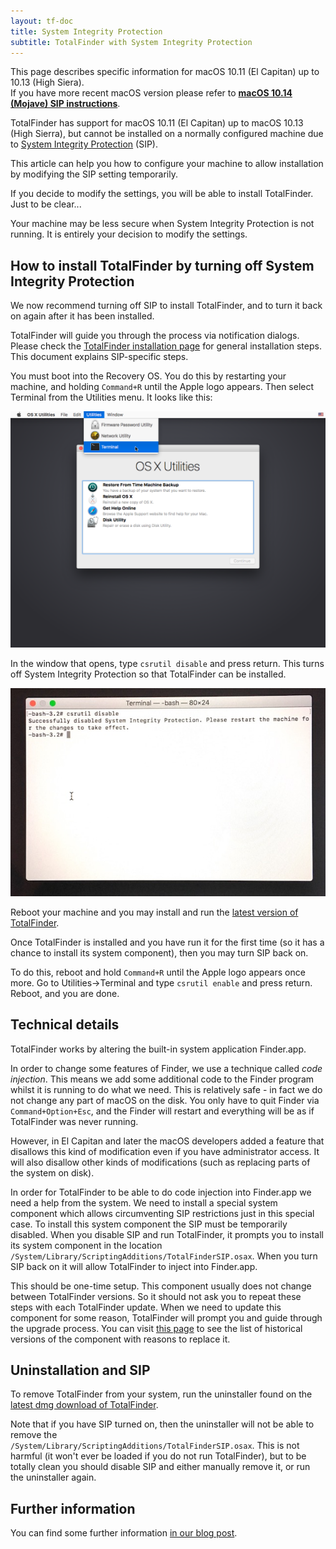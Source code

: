 ```yaml
---
layout: tf-doc
title: System Integrity Protection
subtitle: TotalFinder with System Integrity Protection
---
```


<p class="info-box compatibility">
This page describes specific information for macOS 10.11 (El Capitan) up to 10.13 (High Siera).<br>
If you have more recent macOS version please refer to <b><a href="/sip">macOS 10.14 (Mojave) SIP instructions</a></b>.
</p>

TotalFinder has support for macOS 10.11 (El Capitan) up to macOS 10.13 (High Sierra), but cannot be installed on a normally 
configured machine due to [System Integrity Protection](https://en.wikipedia.org/wiki/System_Integrity_Protection) (SIP).

This article can help you how to configure your machine to allow installation by modifying the SIP setting temporarily.

If you decide to modify the settings, you will be able to install TotalFinder. Just to be clear...

<p class="info-box exclamation">
Your machine may be less secure when System Integrity Protection is not running. It is entirely your decision to modify the 
settings.
</p>

## How to install TotalFinder by turning off System Integrity Protection

We now recommend turning off SIP to install TotalFinder, and to turn it back on again after it has been installed.

TotalFinder will guide you through the process via notification dialogs. 
Please check the [TotalFinder installation page](/installation) for general installation steps. 
This document explains SIP-specific steps.

You must boot into the Recovery OS. You do this by restarting your machine, and holding `Command+R` until the Apple logo 
appears. Then select Terminal from the Utilities menu. It looks like this:

<img src="/shared/img/recovery-utilities-terminal.png" class="doc-image">

In the window that opens, type <code>csrutil disable</code> and press return. This turns off System Integrity Protection so 
that TotalFinder can be installed.

<img src="/images/csrutil-disable.jpg" class="doc-image">

Reboot your machine and you may install and run the [latest version of TotalFinder](/changes-beta).

Once TotalFinder is installed and you have run it for the first time (so it has a chance to install its system component), 
then you may turn SIP back on.

To do this, reboot and hold `Command+R` until the Apple logo appears once more. Go to Utilities-&gt;Terminal and type 
`csrutil enable` and press return. Reboot, and you are done.

## Technical details

TotalFinder works by altering the built-in system application Finder.app. 

In order to change some features of Finder, we use a technique called _code injection_. This means we add some additional code 
to the Finder program whilst it is running to do what we need. This is relatively safe - in fact we do not change any part of 
macOS on the disk. You only have to quit Finder via `Command+Option+Esc`, and the Finder will restart and everything will be 
as if TotalFinder was never running.

However, in El Capitan and later the macOS developers added a feature that disallows this kind of modification even if you 
have administrator access. It will also disallow other kinds of modifications (such as replacing parts of the system on disk).

In order for TotalFinder to be able to do code injection into Finder.app we need a help from the system. We need to install
a special system component which allows circumventing SIP restrictions just in this special case. To install this system 
component the SIP must be temporarily disabled. When you disable SIP and run TotalFinder, it prompts you to install its 
system component in the location `/System/Library/ScriptingAdditions/TotalFinderSIP.osax`. When you turn SIP back on it will 
allow TotalFinder to inject into Finder.app.

This should be one-time setup. This component usually does not change between TotalFinder versions. So it should not ask 
you to repeat these steps with each TotalFinder update. When we need to update this component for some reason, TotalFinder 
will prompt you and guide through the upgrade process. You can visit [this page][sip-versions] to see the list of historical 
versions of the component with reasons to replace it.

## Uninstallation and SIP

To remove TotalFinder from your system, run the uninstaller found on the [latest dmg download of TotalFinder](/changes-beta). 

Note that if you have SIP turned on, then the uninstaller will not be able to remove the  
`/System/Library/ScriptingAdditions/TotalFinderSIP.osax`. This is not harmful (it won't ever be loaded if you do not run 
TotalFinder), but to be totally clean you should disable SIP and either manually remove it, or run the uninstaller again.

## Further information

You can find some further information [in our blog post](https://blog.binaryage.com/sip-and-installing-total-apps/).

[sip-versions]: https://totalfinder.binaryage.com/sip-versions
